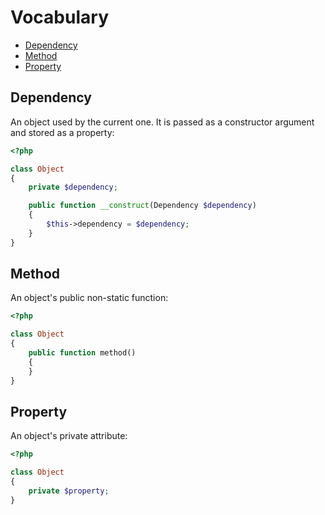 # Vocabulary

* [Dependency](#dependency)
* [Method](#method)
* [Property](#property)

## Dependency

An object used by the current one. It is passed as a constructor argument and
stored as a property:

```php
<?php

class Object
{
    private $dependency;

    public function __construct(Dependency $dependency)
    {
        $this->dependency = $dependency;
    }
}
```

## Method

An object's public non-static function:

```php
<?php

class Object
{
    public function method()
    {
    }
}
```

## Property

An object's private attribute:

```php
<?php

class Object
{
    private $property;
}
```
